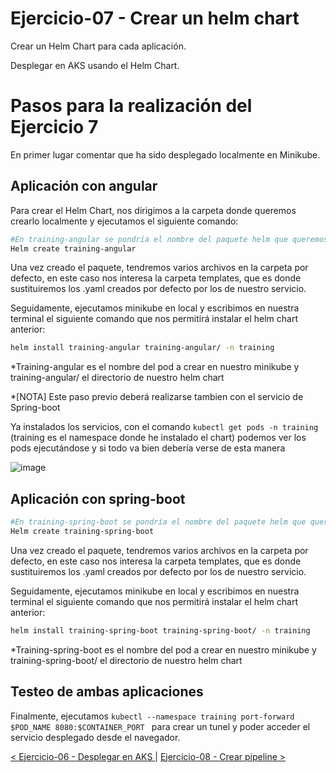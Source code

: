 # Ejercicio-07 - Crear un helm chart

Crear un Helm Chart para cada aplicación.

Desplegar en AKS usando el Helm Chart.

# Pasos para la realización del Ejercicio 7

En primer lugar comentar que ha sido desplegado localmente en Minikube.


## Aplicación con angular

Para crear el Helm Chart, nos dirigimos a la carpeta donde queremos crearlo localmente y ejecutamos el siguiente comando:

```sh
#En training-angular se pondría el nombre del paquete helm que queremos
Helm create training-angular
```
Una vez creado el paquete, tendremos varios archivos en la carpeta por defecto, en este caso nos interesa la carpeta templates, que es donde sustituiremos los .yaml creados por defecto por los de nuestro servicio.

Seguidamente, ejecutamos minikube en local y escribimos en nuestra terminal el siguiente comando que nos permitirá instalar el helm chart anterior:

```sh
helm install training-angular training-angular/ -n training
```
*Training-angular es el nombre del pod a crear en nuestro minikube y training-angular/ el directorio de nuestro helm chart

*[NOTA] Este paso previo deberá realizarse tambien con el servicio de Spring-boot

Ya instalados los servicios, con el comando ```kubectl get pods -n training ``` (training es el namespace donde he instalado el chart) podemos ver los pods ejecutándose y si todo va bien debería verse de esta manera

![image](https://user-images.githubusercontent.com/57345200/165062585-616fb6a6-68b2-47f9-981e-9f5306d57489.png)

## Aplicación con spring-boot

```sh
#En training-spring-boot se pondría el nombre del paquete helm que queremos
Helm create training-spring-boot
```
Una vez creado el paquete, tendremos varios archivos en la carpeta por defecto, en este caso nos interesa la carpeta templates, que es donde sustituiremos los .yaml creados por defecto por los de nuestro servicio.

Seguidamente, ejecutamos minikube en local y escribimos en nuestra terminal el siguiente comando que nos permitirá instalar el helm chart anterior:

```sh
helm install training-spring-boot training-spring-boot/ -n training
```
*Training-spring-boot es el nombre del pod a crear en nuestro minikube y training-spring-boot/ el directorio de nuestro helm chart

## Testeo de ambas aplicaciones

Finalmente, ejecutamos ```kubectl --namespace training port-forward $POD_NAME 8080:$CONTAINER_PORT ``` para crear un tunel y poder acceder el servicio desplegado desde el navegador.


[< Ejercicio-06 - Desplegar en AKS ](../Ejercicio-06/) | [ Ejercicio-08 - Crear pipeline >](../Ejercicio-08)
